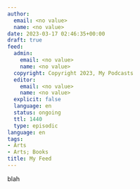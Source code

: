 ```yaml
---
author:
  email: <no value>
  name: <no value>
date: 2023-03-17 02:46:35+00:00
draft: true
feed:
  admin:
    email: <no value>
    name: <no value>
  copyright: Copyright 2023, My Podcasts
  editor:
    email: <no value>
    name: <no value>
  explicit: false
  language: en
  status: ongoing
  ttl: 1440
  type: episodic
language: en
tags:
- Arts
- Arts; Books
title: My Feed
---
```


blah